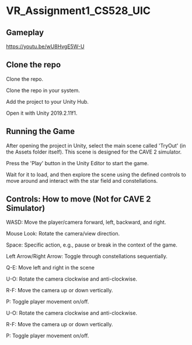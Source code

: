 # VR_Assignment1_CS528_UIC

## Gameplay
https://youtu.be/wU8HvgE5W-U
 
## Clone the repo
Clone the repo.

Clone the repo in your system.

Add the project to your Unity Hub.

Open it with Unity 2019.2.11f1.

## Running the Game
After opening the project in Unity, select the main scene called 'TryOut' (in the Assets folder itself). This scene is designed for the CAVE 2 simulator.

Press the 'Play' button in the Unity Editor to start the game.

Wait for it to load, and then explore the scene using the defined controls to move around and interact with the star field and constellations.


## Controls: How to move (Not for CAVE 2 Simulator)

WASD: Move the player/camera forward, left, backward, and right.

Mouse Look: Rotate the camera/view direction.

Space: Specific action, e.g., pause or break in the context of the game.

Left Arrow/Right Arrow: Toggle through constellations sequentially.

Q-E: Move left and right in the scene

U-O: Rotate the camera clockwise and anti-clockwise.

R-F: Move the camera up or down vertically.

P: Toggle player movement on/off.



U-O: Rotate the camera clockwise and anti-clockwise.

R-F: Move the camera up or down vertically.

P: Toggle player movement on/off.
